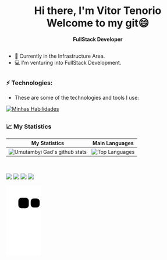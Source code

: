<h1 align='center'>
  Hi there, I'm Vitor Tenorio
  <br>
  Welcome to my git😄
  <br/>
</h1>
<p align='center' style='font-weight:bold'> FullStack Developer </p>

##
  
- 👀 Currently in the Infrastructure Area.
- 💻 I'm venturing into FullStack Development.

##   
### ⚡ Technologies:
- These are some of the technologies and tools I use:

[![Minhas Habilidades](https://skillicons.dev/icons?i=html,css,js,ts,react,nextjs,nodejs,selenium,c#,dot-net
)](https://skillicons.dev)

##
### 📈 My Statistics

| My Statistics                                                                                                                                                           | Main Languages                                                                                                                                                                     |
| ------------------------------------------------------------------------------------------------------------------------------------------------------------------------ | ---------------------------------------------------------------------------------------------------------------------------------------------------------------------------------- |
| ![Umutambyi Gad's github stats](https://github-readme-stats.vercel.app/api?username=VitorTenor&show_icons=true&hide_border=true&count_private=true&theme=jolly) |  ![Top Languages](https://github-readme-stats.vercel.app/api/top-langs/?username=VitorTenor&langs_count=10&count_private=true&hide_border=true&theme=jolly&layout=compact) |

##   

<br>
<div> 
  <a href="https://www.facebook.com/vtlima46//" target="_blank"><img src="https://img.shields.io/badge/Facebook-1877F2?style=for-the-badge&logo=facebook&logoColor=white=white" target="_blank"></a>
  <a href="https://instagram.com/vitortenorio_" target="_blank"><img src="https://img.shields.io/badge/-Instagram-%23E4405F?style=for-the-badge&logo=instagram&logoColor=white" target="_blank"></a>
  <a href = "mailto:vitortenorio35@gmail.com"><img src="https://img.shields.io/badge/-Gmail-%23333?style=for-the-badge&logo=gmail&logoColor=white" target="_blank"></a>
  <a href="https://www.linkedin.com/in/vitortelima/" target="_blank"><img src="https://img.shields.io/badge/-LinkedIn-%230077B5?style=for-the-badge&logo=linkedin&logoColor=white" target="_blank"></a> 
 
  ![Snake animation](https://github.com/rafaballerini/rafaballerini/blob/output/github-contribution-grid-snake.svg)
 
</div>

